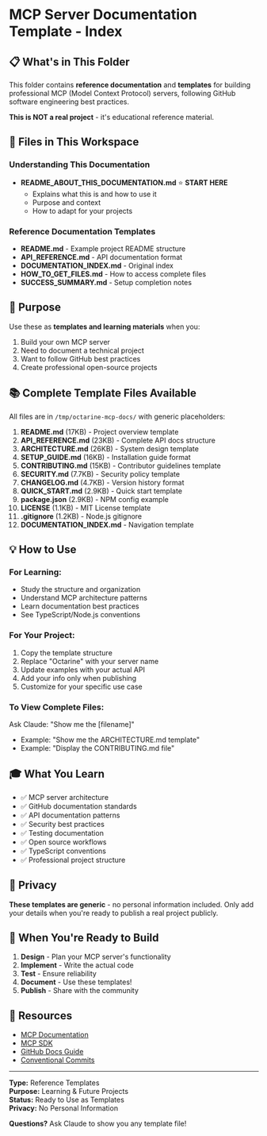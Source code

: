 # MCP Server Documentation Template - Index

## 📋 What's in This Folder

This folder contains **reference documentation** and **templates** for building professional MCP (Model Context Protocol) servers, following GitHub software engineering best practices.

**This is NOT a real project** - it's educational reference material.

## 📁 Files in This Workspace

### Understanding This Documentation
- **README_ABOUT_THIS_DOCUMENTATION.md** ⭐ **START HERE**
  - Explains what this is and how to use it
  - Purpose and context
  - How to adapt for your projects

### Reference Documentation Templates
- **README.md** - Example project README structure
- **API_REFERENCE.md** - API documentation format
- **DOCUMENTATION_INDEX.md** - Original index
- **HOW_TO_GET_FILES.md** - How to access complete files
- **SUCCESS_SUMMARY.md** - Setup completion notes

## 🎯 Purpose

Use these as **templates and learning materials** when you:
1. Build your own MCP server
2. Need to document a technical project
3. Want to follow GitHub best practices
4. Create professional open-source projects

## 📚 Complete Template Files Available

All files are in `/tmp/octarine-mcp-docs/` with generic placeholders:

1. **README.md** (17KB) - Project overview template
2. **API_REFERENCE.md** (23KB) - Complete API docs structure
3. **ARCHITECTURE.md** (26KB) - System design template
4. **SETUP_GUIDE.md** (16KB) - Installation guide format
5. **CONTRIBUTING.md** (15KB) - Contributor guidelines template
6. **SECURITY.md** (7.7KB) - Security policy template
7. **CHANGELOG.md** (4.7KB) - Version history format
8. **QUICK_START.md** (2.9KB) - Quick start template
9. **package.json** (2.9KB) - NPM config example
10. **LICENSE** (1.1KB) - MIT License template
11. **.gitignore** (1.2KB) - Node.js gitignore
12. **DOCUMENTATION_INDEX.md** - Navigation template

## 💡 How to Use

### For Learning:
- Study the structure and organization
- Understand MCP architecture patterns
- Learn documentation best practices
- See TypeScript/Node.js conventions

### For Your Project:
1. Copy the template structure
2. Replace "Octarine" with your server name
3. Update examples with your actual API
4. Add your info only when publishing
5. Customize for your specific use case

### To View Complete Files:
Ask Claude: "Show me the [filename]"
- Example: "Show me the ARCHITECTURE.md template"
- Example: "Display the CONTRIBUTING.md file"

## 🎓 What You Learn

- ✅ MCP server architecture
- ✅ GitHub documentation standards
- ✅ API documentation patterns
- ✅ Security best practices
- ✅ Testing documentation
- ✅ Open source workflows
- ✅ TypeScript conventions
- ✅ Professional project structure

## 🔐 Privacy

**These templates are generic** - no personal information included. Only add your details when you're ready to publish a real project publicly.

## 🚀 When You're Ready to Build

1. **Design** - Plan your MCP server's functionality
2. **Implement** - Write the actual code
3. **Test** - Ensure reliability
4. **Document** - Use these templates!
5. **Publish** - Share with the community

## 📖 Resources

- [MCP Documentation](https://modelcontextprotocol.io)
- [MCP SDK](https://github.com/anthropics/mcp)
- [GitHub Docs Guide](https://docs.github.com)
- [Conventional Commits](https://www.conventionalcommits.org/)

---

**Type:** Reference Templates  
**Purpose:** Learning & Future Projects  
**Status:** Ready to Use as Templates  
**Privacy:** No Personal Information

**Questions?** Ask Claude to show you any template file!
